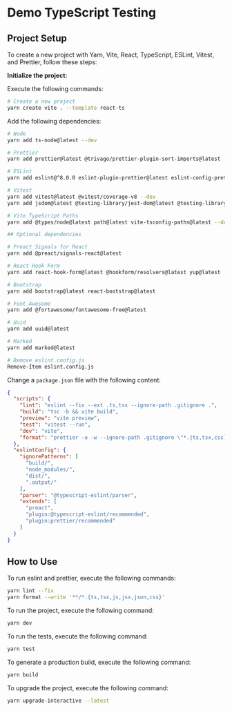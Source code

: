# Demo TypeScript Testing

## Project Setup

To create a new project with Yarn, Vite, React, TypeScript, ESLint, Vitest, and Prettier, follow these steps:

**Initialize the project:**

Execute the following commands:

```sh
# Create a new project
yarn create vite . --template react-ts
```

Add the following dependencies:

```sh
# Node
yarn add ts-node@latest --dev

# Prettier
yarn add prettier@latest @trivago/prettier-plugin-sort-imports@latest --dev

# ESLint
yarn add eslint@^8.0.0 eslint-plugin-prettier@latest eslint-config-prettier@latest eslint-config-react@latest eslint-plugin-react@latest eslint-plugin-react-hooks@latest @typescript-eslint/eslint-plugin@latest @typescript-eslint/parser@latest --dev

# Vitest
yarn add vitest@latest @vitest/coverage-v8 --dev
yarn add jsdom@latest @testing-library/jest-dom@latest @testing-library/jest-dom@latest @testing-library/dom@latest @testing-library/react@latest @testing-library/user-event@latest --dev

# Vite TypeScript Paths
yarn add @types/node@latest path@latest vite-tsconfig-paths@latest --dev

## Optional dependencies

# Preact Signals for React
yarn add @preact/signals-react@latest

# React Hook Form
yarn add react-hook-form@latest @hookform/resolvers@latest yup@latest

# Bootstrap
yarn add bootstrap@latest react-bootstrap@latest

# Font Awesome
yarn add @fortawesome/fontawesome-free@latest

# Uuid
yarn add uuid@latest

# Marked
yarn add marked@latest

# Remove eslint.config.js
Remove-Item eslint.config.js
```

Change a `package.json` file with the following content:

```json
{
  "scripts": {
    "lint": "eslint --fix --ext .ts,tsx --ignore-path .gitignore .",
    "build": "tsc -b && vite build",
    "preview": "vite preview",
    "test": "vitest --run",
    "dev": "vite",
    "format": "prettier -u -w --ignore-path .gitignore \"*.{ts,tsx,css}\""
  },
  "eslintConfig": {
    "ignorePatterns": [
      "build/",
      "node_modules/",
      "dist/",
      ".output/"
    ],
    "parser": "@typescript-eslint/parser",
    "extends": [
      "preact",
      "plugin:@typescript-eslint/recommended",
      "plugin:prettier/recommended"
    ]
  }
}
```

## How to Use

To run eslint and prettier, execute the following commands:

```sh
yarn lint --fix
yarn format --write '**/*.{ts,tsx,js,jsx,json,css}'
```

To run the project, execute the following command:

```sh
yarn dev
```

To run the tests, execute the following command:

```sh
yarn test
```

To generate a production build, execute the following command:

```sh
yarn build
```

To upgrade the project, execute the following command:

```sh
yarn upgrade-interactive --latest
```
